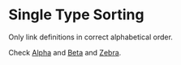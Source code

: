 # Single Type Sorting

Only link definitions in correct alphabetical order.

Check [Alpha] and [Beta] and [Zebra].

[Alpha]: https://example.com/alpha
[Beta]: https://example.com/beta
[Zebra]: https://example.com/zebra
